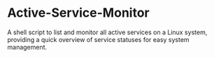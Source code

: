 # Active-Service-Monitor
A shell script to list and monitor all active services on a Linux system, providing a quick overview of service statuses for easy system management.
